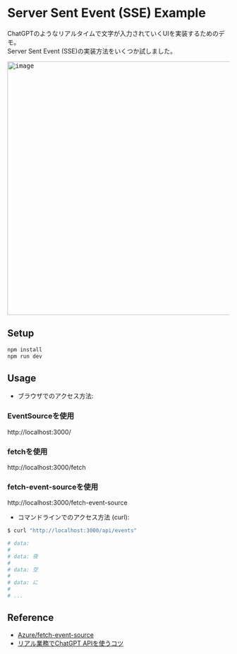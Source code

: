 # Server Sent Event (SSE) Example
ChatGPTのようなリアルタイムで文字が入力されていくUIを実装するためのデモ。  
Server Sent Event (SSE)の実装方法をいくつか試しました。

<kbd>
<img width="575" alt="image" src="https://github.com/Rasukarusan/server-sent-events-example/assets/17779386/5ee52b04-66b1-4b2f-92f6-d054eb0bda77">
</kbd>

## Setup
```sh
npm install
npm run dev
```

## Usage

- ブラウザでのアクセス方法:

### EventSourceを使用
http://localhost:3000/

### fetchを使用
http://localhost:3000/fetch

### fetch-event-sourceを使用
http://localhost:3000/fetch-event-source

- コマンドラインでのアクセス方法 (curl):

```sh
$ curl "http://localhost:3000/api/events"

# data:
# 
# data: 夜
# 
# data: 空
# 
# data: に
#
# ...
```

## Reference

- [Azure/fetch-event-source](https://github.com/Azure/fetch-event-source)
- [リアル業務でChatGPT APIを使うコツ](https://zenn.dev/teramotodaiki/scraps/f016ed832d6f0d)

